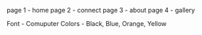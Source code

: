 page 1 - home
page 2 - connect
page 3 - about
page 4 - gallery


Font - Comuputer
Colors - Black, Blue, Orange, Yellow
